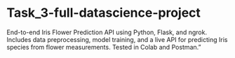 # Task_3-full-datascience-project
End-to-end Iris Flower Prediction API using Python, Flask, and ngrok. Includes data preprocessing, model training, and a live API for predicting Iris species from flower measurements. Tested in Colab and Postman.”
